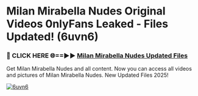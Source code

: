 # Milan Mirabella Nudes Original Videos 0nlyFans Leaked - Files Updated! (6uvn6)

<h3>🔴 CLICK HERE 🌐==►► <a href="https://tinyurl.com/52m3yx9h" rel="nofollow">Milan Mirabella Nudes Updated Files</a></h3>

Get Milan Mirabella Nudes and all content. Now you can access all videos and pictures of Milan Mirabella Nudes. New Updated Files 2025!

[![6uvn6](https://i.imgur.com/TnHtlc8.gif)](https://tinyurl.com/52m3yx9h)
